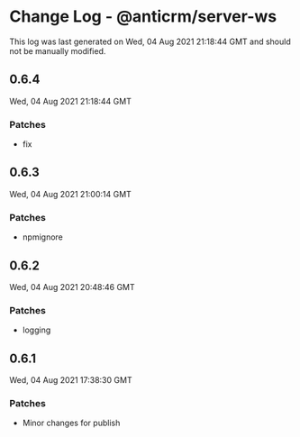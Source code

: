 # Change Log - @anticrm/server-ws

This log was last generated on Wed, 04 Aug 2021 21:18:44 GMT and should not be manually modified.

## 0.6.4
Wed, 04 Aug 2021 21:18:44 GMT

### Patches

- fix

## 0.6.3
Wed, 04 Aug 2021 21:00:14 GMT

### Patches

- npmignore

## 0.6.2
Wed, 04 Aug 2021 20:48:46 GMT

### Patches

- logging

## 0.6.1
Wed, 04 Aug 2021 17:38:30 GMT

### Patches

- Minor changes for publish

